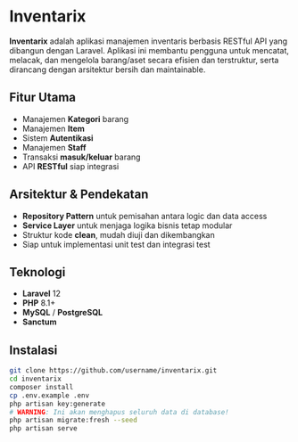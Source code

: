# Inventarix

**Inventarix** adalah aplikasi manajemen inventaris berbasis RESTful API yang dibangun dengan Laravel. Aplikasi ini membantu pengguna untuk mencatat, melacak, dan mengelola barang/aset secara efisien dan terstruktur, serta dirancang dengan arsitektur bersih dan maintainable.

## Fitur Utama

- Manajemen **Kategori** barang
- Manajemen **Item**
- Sistem **Autentikasi**
- Manajemen **Staff**
- Transaksi **masuk/keluar** barang
- API **RESTful** siap integrasi

## Arsitektur & Pendekatan

- **Repository Pattern** untuk pemisahan antara logic dan data access
- **Service Layer** untuk menjaga logika bisnis tetap modular
- Struktur kode **clean**, mudah diuji dan dikembangkan
- Siap untuk implementasi unit test dan integrasi test

## Teknologi

- **Laravel** 12
- **PHP** 8.1+
- **MySQL** / **PostgreSQL**
- **Sanctum**

## Instalasi

```bash
git clone https://github.com/username/inventarix.git
cd inventarix
composer install
cp .env.example .env
php artisan key:generate
# WARNING: Ini akan menghapus seluruh data di database!
php artisan migrate:fresh --seed
php artisan serve
